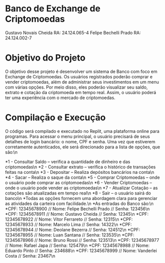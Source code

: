 # Banco de Exchange de Criptomoedas

Gustavo Novais Cheida RA: 24.124.065-4
Felipe Bechelli Prado RA: 24.124.002-7

# Objetivo do Projeto
O objetivo desse projeto é desenvolver um sistema de Banco com foco em Exchange de Criptomoedas. Os usuários registrados poderão comprar e vender criptomoedas, além de administrar seus investimentos em um menu com várias opções. Por meio disso, eles poderão visualizar seu saldo, extrato e cotação da criptomoeda em tempo real. Assim, o usuário poderá ter uma experiência com o mercado de criptomoedas. 

# Compilação e Execução

O código será compilado e executado no Replit, uma plataforma online para programas. Para acessar o menu principal, o usuário precisará de seus detalhes de login bancário: o nome, CPF e senha. Uma vez que estiverem corretamente autenticados, ele será direcionado para a lista de opções, que são:\n

*1 - Consultar Saldo – verifica a quantidade de dinheiro e das criptomoedas\n
*2 - Consultar extrato – verifica o histórico de transações feitas na conta\n
*3 - Depositar – Realiza depósitos bancários na conta\n
*4 - Sacar – Realiza o saque da conta\n
*5 - Comprar Criptomoedas – onde o usuário pode comprar as criptomoedas\n
*6 - Vender Criptomoedas – onde o usuário pode vender as criptomoedas\n
*7 - Atualizar Cotação – as cotações são atualizadas em tempo real\n
*8 - Sair – o usuário sairá do banco\n
*Todas as opções fornecem uma abordagem clara para gerenciar as atividades da carteira com facilidade.\n
*As entradas do Banco são:\n
*CPF: 12345678900 // Nome: Felipe Bechelli Prado // Senha: 123456\n
*CPF: 12345678911 // Nome: Gustavo Cheida // Senha: 12345\n
*CPF: 12345678922 // Nome: Vitor Ferrareto // Senha: 12315\n
*CPF: 12345678933 // Nome: Marcelo Lima // Senha: 14322\n
*CPF: 12345678944 // Nome: Deolane Bezerra // Senha: 124512\n
*CPF: 12345678955 // Nome: Luan Santana // Senha: 123535\n
*CPF: 12345678966 // Nome: Bruno Rossi // Senha: 123513\n
*CPF: 12345678977 // Nome: Rafael Japa // Senha: 125479\n
*CPF: 12345678988 // Nome: Eduardo Pinto // Senha: 234688\n
*CPF: 12345678999 // Nome: Vanderlei Costa // Senha: 23467\n
